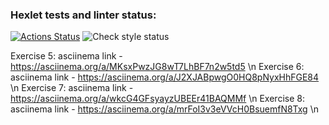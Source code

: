 ### Hexlet tests and linter status:

[![Actions Status](https://github.com/Ablazzing/frontend-project-lvl1/workflows/hexlet-check/badge.svg)](https://github.com/Ablazzing/frontend-project-lvl1/actions)
![Check style status](https://github.com/Ablazzing/frontend-project-lvl1/workflows/es-check.yml/badge.svg)

Exercise 5: asciinema link - https://asciinema.org/a/MKsxPwzJG8wT7LhBF7n2w5td5 \n
Exercise 6: asciinema link - https://asciinema.org/a/J2XJABpwgO0HQ8pNyxHhFGE84 \n
Exercise 7: asciinema link - https://asciinema.org/a/wkcG4GFsyayzUBEEr41BAQMMf \n
Exercise 8: asciinema link - https://asciinema.org/a/mrFoI3v3eVVcH0BsuemfN8Txg \n
